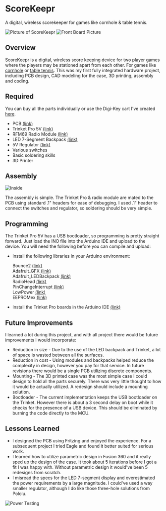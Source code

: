 # ScoreKeepr
A digital, wireless scorekeeper for games like cornhole & table tennis.

![Picture of ScoreKeepr](https://lh3.googleusercontent.com/v-XfOl9yOUwXBhUw_9KL1M1RmGstFs-cc0sc7AzLUCWk5MtLbUBRHvb4mKNmOPK3LZ2nKdJ-m3XZNx1xIlY1d2fsh0-OWNqoPEBlZOwYlDAB7oLBSPhQHNLfKpXnME5yqIEK_pdSLnUG1raSMxbq8ieFafR5spcrzRlGRid4No2GPBQ1lgfbRMEiUszWdZQ-FHBmCuA5NvjknOOYWugCwe-xoZAmURTPv94WJ5gTtfikftMXnjaCPY_iOruHjWMrLOemqN1kLg65kfcA_JyVgk3-Sqyu2QgHjRsreqrudIL2RbhYZZXrLja9f7Y9GRfdWAyVCl4aPl4ejbPDfOqVGram5gd-3SYmTwTHixeHsJ1c2hrf3Q3XNL-hUqBw_PQOdxI7_3Or4zLjRAAtWDpJpKCzSY56Yc55xFr-cvhgNjg21ibghr-AO6FOvbWv7nIQ_g8NmQb5mJ0oGXWGGf1DEtISskDmGwd8uL8wWXGZxsyb-5_SZSNECF2myt_shnB81X51SZLucSdFNhZOnxFXfqd_ByiXA8-avztKmEUaoNpBRSU-sCW0UIWqIiWWQXvxRF2_9lAY2BjMVmLpJkTRGi9EslXvTdD2V3tEvUpxKwZTzBNwN-A0T0qUE1qn60qwI7ZIKHrdw8-sxDz-KK89aCu4A0N3n2p7XJpc=w1778-h910-no)
![Front Board Picture](https://github.com/jgennari/ScoreKeepr/blob/master/board/front.png?raw=true)

## Overview
ScoreKeepr is a digital, wireless score keeping device for two player games where the players may be stationed apart from each other. For games like [cornhole](https://en.wikipedia.org/wiki/Cornhole) or [table tennis](https://en.wikipedia.org/wiki/Table_tennis). This was my first fully integrated hardware project, including PCB design, CAD modeling for the case, 3D printing, assembly and coding.

## Required
You can buy all the parts individually or use the Digi-Key cart I've created [here](http://www.digikey.com/short/q38b45).

* PCB [(link)](https://oshpark.com/shared_projects/CAZ9tcIK)
* Trinket Pro 5V [(link)](https://www.adafruit.com/product/2000)
* RFM69 Radio Module [(link)](https://www.adafruit.com/product/3070)
* LED 7-Segment Backpack [(link)](https://www.adafruit.com/product/1268)
* 5V Regulator [(link)](https://www.pololu.com/product/2119)
* Various switches
* Basic soldering skills
* 3D Printer

## Assembly
![Inside](https://lh3.googleusercontent.com/EB8lr5_Ue-uhq_NUh4rdfYeRYP7nRB3DBMlZgg_3J5hOfSd1uYdCLQTaeXuNpGC8c9cLIu12nuFSjJkAKhCtU4IvUhB__q3_GUOcpaGGLYo6QbFg7tiwQ45jAksJ-Zd9QVCvl8LS1yXSg4I8O9uJK5HNaD9XBWxRjzXbLjncL52W1ikoEYEDLeEDJWmSYlDcvYjA_hdV3JfOwlji0GLr6CqBMI-H9ZgLcEBMRmrk7r29uR5TKh9C5N2jQqN-UMvFyr6E9sVFt5IGL5bmLd3BoqqCEI8VKAIqtmASSbmaUN2nc58vEXNlERWaFy0fHQO74svl8ZI3PX0SEWtVopb_x6lfeCmAjz_euDoYd0-rWo1uDHaJ6__9-mzs-VV_HwsPqahMUAYGUZAHnBwFdqe3ETE1RTF8E4CeEx2C92uKiha-67SM6pX1D7aOaVZznwVqOyxauL0tRA0LPCLbLV23ZiiW4hlSw1Pl463OUSqbDb0_3s4Wnt3OkX9mm9082GtHOdwN0nlH3qvXS7jh2AqF3_WUU86387mw0M2zp5p6VsKGBsRUY4qkFxGrR08rf1s_KeKtNL6jD79NAmeot9Wv4sJKO8C_U4czSp4aXc_v_Y8tVEaYmF7fUkO6_ZbCfBK-2KSczKPP9wupfp7u7AelitiusxMgmPZPJ39r=w1507-h910-no)

The assembly is simple. The Trinket Pro & radio module are mated to the PCB using standard .1" headers for ease of debugging. I used .1" header to connect the switches and regulator, so soldering should be very simple.

## Programming
The Trinket Pro 5V has a USB bootloader, so programming is pretty straight forward. Just load the INO file into the Arduino IDE and upload to the device. You will need the following before you can compile and upload:

* Install the following libraries in your Arduino environment:

   Bounce2 [(link)](https://github.com/thomasfredericks/Bounce2)  
   Adafruit_GFX [(link)](https://github.com/adafruit/Adafruit-GFX-Library)  
   Adafruit_LEDBackpack [(link)](https://github.com/adafruit/Adafruit_LED_Backpack)  
   RadioHead [(link)](http://www.airspayce.com/mikem/arduino/RadioHead/)  
   PinChangeInterrupt [(link)](https://github.com/NicoHood/PinChangeInterrupt)  
   LowPower [(link)](https://github.com/rocketscream/Low-Power)  
   EEPROMex [(link)](https://github.com/thijse/Arduino-EEPROMEx)  
* Install the Trinket Pro boards in the Arduino IDE [(link)](https://learn.adafruit.com/introducing-pro-trinket/setting-up-arduino-ide)

## Future Improvements
I learned a lot during this project, and with all project there would be future improvements I would incorporate:

* Reduction in size - Due to the use of the LED backpack and Trinket, a lot of space is wasted between all the surfaces.
* Reduction in cost - Using modules and backpacks helped reduce the complexity in design, however you pay for that service. In future revisions there would be a single PCB utilizing discrete components.
* Mounting - The 3D printed case was the most simple case I could design to hold all the parts securely. There was very little thought to how it would be actually utilized. A redesign should include a mounting solution.
* Bootloader - The current implementation keeps the USB bootloader on the Trinket. However there is about a 3 second delay on boot while it checks for the presence of a USB device. This should be eliminated by burning the code directly to the MCU.

## Lessons Learned

* I designed the PCB using Fritzing and enjoyed the experience. For a subsequent project I tried Eagle and found it better suited for serious work. 
* I learned how to utilize parametric design in Fusion 360 and it really sped up the design of the case. It took about 5 iterations before I got a fit I was happy with. Without parametric design it would've been 5 redesigns from scratch.
* I misread the specs for the LED 7-segment display and overestimated the power requirements by a large magnitude. I could've used a way smaller regulator, although I do like those three-hole solutions from Pololu.

![Power Testing](https://lh3.googleusercontent.com/AjVLxFHPbsxVVe9WUHqJFsg0Itv99qrcK_7O76fUHGWLvgi-HI0GddeOpkAMe5iwYY-z4soHm4KBF3Rcq_0zcbrp8ysE8UfHm-ivrrlQ7wi-r1DnGCSx6geaM3CF6ygm5Rodh8baM0mogPsS2LttfZIRIvq5LN-UqdWuLgVkqncepPw9SeAwiJ7zAuxhTA1QBnvJm7EAYNrHVbwj5P9cMpNLIxkqsgWk3iP3mLkgXhY3zmTk71eJHTcyhBavuJ8WdZ8oLOBCAgDhZpjDjV2Q3tsKXeTarGumBBO3i65IfKvxsfk457tggdO4OD4tgd5cG6VlY_HR0eL3ahxwbU4yZ3KfsyOZe9Pqo-LZfuVJr4E-FYIsG4I3-frRK_bYW1-XULifTdUp0992RzNoa-_PwHwSOOVFKPyoDxxEUOwiULYdSABSBDb2YgjtWRLIf006e0pBbHLN0mLLx5NpIyKVAPw60FoQCPuwVPMWJ_zXFpd6qpBAYIEc18WNaeqvS9pfy_IbhKHgNGDsMw8FlH3lmc0SJuxIlfOJXkkaTfKN1FyxTsl4vpdWmIftJQALDYr7TfK-oDlHyRLsb63CtthsnFEqAfKqAppmXKEA3mbawZMkrcgmae0jjf8f6ExT2OQSI0VNPIBJNKhkBaW7G9eHiSS24kC_uBMTwRk3=w639-h910-no)